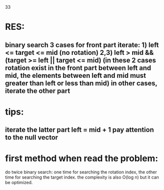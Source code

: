 33

# RES:
**binary search**
**3 cases for front part iterate:**
	1) left <= target <= mid	(no rotation)
	2,3) left > mid && (target >= left || target <= mid)	(in these 2 cases rotation exist in the front part between left and mid, the elements between left and mid must greater than left or less than mid)
**in other cases, iterate the other part**
---
# tips:
**iterate the latter part left = mid + 1**
**pay attention to the null vector**
---
# first method when read the problem:
do twice binary search:
one time for searching the rotation index,
the other time for searching the target index.
the complexity is also O(log n) but it can be optimized.